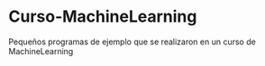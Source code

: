 # Curso-MachineLearning
Pequeños programas de ejemplo que se realizaron en un curso de MachineLearning
